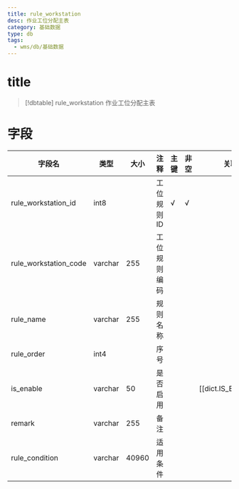 ```yaml
---
title: rule_workstation
desc: 作业工位分配主表
category: 基础数据
type: db
tags:
  - wms/db/基础数据
---
```


# title
>[!dbtable] rule_workstation
> 作业工位分配主表

# 字段
| 字段名 | 类型 | 大小 | 注释 | 主键 | 非空 | 关联 |
| --- | --- | --- | --- | --- | --- | --- |
| rule_workstation_id | int8 |  | 工位规则ID | √ | √ |  |
| rule_workstation_code | varchar | 255 | 工位规则编码 |  |  |  |
| rule_name | varchar | 255 | 规则名称 |  |  |  |
| rule_order | int4 |  | 序号 |  |  |  |
| is_enable | varchar | 50 | 是否启用 |  |  | [[dict.IS_ENABLE]] |
| remark | varchar | 255 | 备注 |  |  |  |
| rule_condition | varchar | 40960 | 适用条件 |  |  |  |

